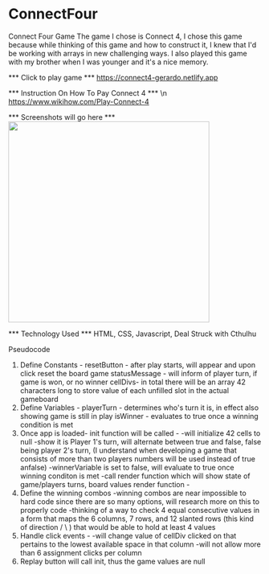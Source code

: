 # ConnectFour
Connect Four Game 
The game I chose is Connect 4, I chose this game because while thinking of this game and how to construct it, I knew that I'd be working with arrays in new challenging ways. I also played this game with my brother when I was younger and it's a nice memory.

*** Click to play game ***
https://connect4-gerardo.netlify.app

*** Instruction On How To Pay Connect 4 *** 
\n
https://www.wikihow.com/Play-Connect-4

*** Screenshots will go here ***
<img src='https://i.imgur.com/L8ToIrn.png' height='400' >

*** Technology Used ***
HTML, CSS, Javascript, Deal Struck with Cthulhu

Pseudocode
1. Define Constants -
resetButton - after play starts, will appear and upon click reset the board   game 
statusMessage - will inform of player turn, if game is won, or no winner
cellDivs- in total there will be an array 42 characters long to store value of each unfilled slot in the actual gameboard 
2. Define Variables -
playerTurn - determines who's turn it is, in effect also showing game is still in play
isWinner - evaluates to true once a winning condition is met
3. Once app is loaded-
init function will be called - 
-will initialize 42 cells to null
-show it is Player 1's turn, will alternate between true and false, false being player 2's turn,  (I understand when developing a game that consists of more than two players numbers will be used instead of true anfalse)
-winnerVariable is set to false, will evaluate to true once winning conditon is met
-call render function which will show state of game/players turns, board values
render function -
4. Define the winning combos
-winning combos are near impossible to hard code since there are so many options, will research more on this to properly code
-thinking of a way to check 4 equal consecutive values in a form that maps the 6 columns, 7 rows, and 12 slanted rows (this kind of direction  / \ ) that would be able to hold at least 4 values
5. Handle click events -
-will change value of cellDiv clicked on that pertains to the lowest available space in that column 
-will not allow more than 6 assignment clicks per column
6. Replay button will call init, thus the game values are null